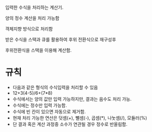 입력한 수식을 처리하는 계산기.

양의 정수 계산을 처리 가능함

객체지향 방식으로 처리함

받은 수식을 스택과 큐를 활용하여 후위 전환식으로 재구성후

후위전환식을 스택을 이용해 계산함.



# 규칙

+ 다음과 같은 형식의 수식입력을 처리할 수 있음
+ 12+3(4-5)/6+(7*8)
+ 수식에서는 양의 값만 입력 가능하지만, 결과는 음수도 처리 가능.
+ 수식에는 정수만 입력 가능함.
+ 수식에 빈 칸이 있으면 자동으로 제거함.
+ 현재 처리 가능한 연산은 덧셈(+), 뺄셈(-), 곱셈(*), 나눗셈(/), 모듈러(%)
+ 단 결과 혹은 계산 과정중 소수가 연관될 경우 정수로 반올림함.
